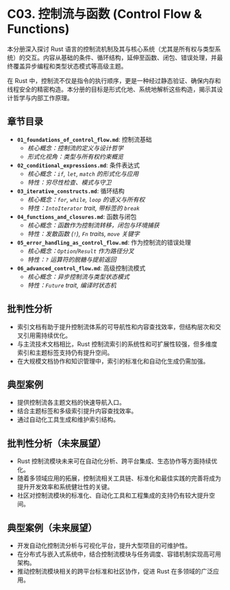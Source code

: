 # C03. 控制流与函数 (Control Flow & Functions)

本分册深入探讨 Rust 语言的控制流机制及其与核心系统（尤其是所有权与类型系统）的交互。内容从基础的条件、循环结构，延伸至函数、闭包、错误处理，并最终覆盖异步编程和类型状态模式等高级主题。

在 Rust 中，控制流不仅是指令的执行顺序，更是一种经过静态验证、确保内存和线程安全的精密构造。本分册的目标是形式化地、系统地解析这些构造，揭示其设计哲学与内部工作原理。

## 章节目录

- **`01_foundations_of_control_flow.md`**: 控制流基础
  - *核心概念：控制流的定义与设计哲学*
  - *形式化视角：类型与所有权约束概览*
- **`02_conditional_expressions.md`**: 条件表达式
  - *核心概念：`if`, `let`, `match` 的形式化与应用*
  - *特性：穷尽性检查、模式与守卫*
- **`03_iterative_constructs.md`**: 循环结构
  - *核心概念：`for`, `while`, `loop` 的语义与所有权*
  - *特性：`IntoIterator` trait, 带标签的 `break`*
- **`04_functions_and_closures.md`**: 函数与闭包
  - *核心概念：函数作为控制流转移，闭包与环境捕获*
  - *特性：发散函数 (`!`), `Fn` traits, `move` 关键字*
- **`05_error_handling_as_control_flow.md`**: 作为控制流的错误处理
  - *核心概念：`Option`/`Result` 作为路径分叉*
  - *特性：`?` 运算符的脱糖与提前返回*
- **`06_advanced_control_flow.md`**: 高级控制流模式
  - *核心概念：异步控制流与类型状态模式*
  - *特性：`Future` trait, 编译时状态机*

## 批判性分析
- 索引文档有助于提升控制流体系的可导航性和内容查找效率，但结构层次和交叉引用需持续优化。
- 与主流技术文档相比，Rust 控制流索引的系统性和可扩展性较强，但多维度索引和主题标签支持仍有提升空间。
- 在大规模文档协作和知识管理中，索引的标准化和自动化生成仍需加强。

## 典型案例
- 提供控制流各主题文档的快速导航入口。
- 结合主题标签和多级索引提升内容查找效率。
- 通过自动化工具生成和维护索引结构。

## 批判性分析（未来展望）
- Rust 控制流模块未来可在自动化分析、跨平台集成、生态协作等方面持续优化。
- 随着多领域应用的拓展，控制流相关工具链、标准化和最佳实践的完善将成为提升开发效率和系统健壮性的关键。
- 社区对控制流模块的标准化、自动化工具和工程集成的支持仍有较大提升空间。

## 典型案例（未来展望）
- 开发自动化控制流分析与可视化平台，提升大型项目的可维护性。
- 在分布式与嵌入式系统中，结合控制流模块与任务调度、容错机制实现高可用架构。
- 推动控制流模块相关的跨平台标准和社区协作，促进 Rust 在多领域的广泛应用。

<!-- LATER_CHAPTERS -->